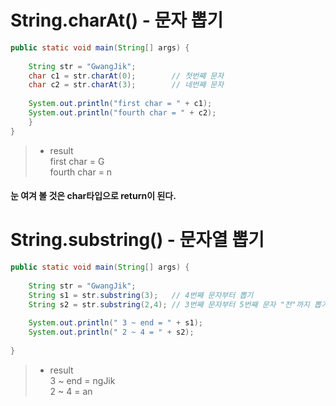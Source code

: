 # String.charAt() - 문자 뽑기
```java
public static void main(String[] args) {
 
    String str = "GwangJik";
    char c1 = str.charAt(0);        // 첫번째 문자
    char c2 = str.charAt(3);        // 네번째 문자
            
    System.out.println("first char = " + c1);
    System.out.println("fourth char = " + c2);
    }            
}
```
> - result<br>
> first char = G<br>
> fourth char = n<br>
#### 눈 여겨 볼 것은 char타입으로 return이 된다.

# String.substring() - 문자열 뽑기
```java
public static void main(String[] args) {
 
    String str = "GwangJik";
    String s1 = str.substring(3);   // 4번째 문자부터 뽑기
    String s2 = str.substring(2,4); // 3번째 문자부터 5번째 문자 "전"까지 뽑기
            
    System.out.println(" 3 ~ end = " + s1);
    System.out.println(" 2 ~ 4 = " + s2);
            
}
```

> - result <br>
> 3 ~ end = ngJik <br>
> 2 ~ 4 = an <br>
